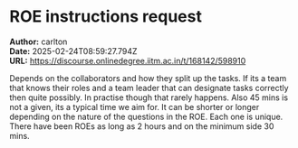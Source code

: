 # ROE instructions request

**Author:** carlton  
**Date:** 2025-02-24T08:59:27.794Z  
**URL:** https://discourse.onlinedegree.iitm.ac.in/t/168142/598910

Depends on the collaborators and how they split up the tasks. If its a team that knows their roles and a team leader that can designate tasks correctly then quite possibly. In practise though that rarely happens.
Also 45 mins is not a given, its a typical time we aim for. It can be shorter or longer depending on the nature of the questions in the ROE. Each one is unique. There have been ROEs as long as 2 hours and on the minimum side 30 mins.
